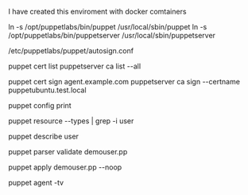 I have created this enviroment with docker comtainers

ln -s  /opt/puppetlabs/bin/puppet /usr/local/sbin/puppet
ln -s /opt/puppetlabs/bin/puppetserver /usr/local/sbin/puppetserver

/etc/puppetlabs/puppet/autosign.conf

puppet cert list
puppetserver ca list --all

puppet cert sign agent.example.com
puppetserver ca sign --certname puppetubuntu.test.local

puppet config print

puppet resource --types | grep -i user

puppet describe user

puppet parser validate demouser.pp

puppet apply demouser.pp --noop

puppet agent -tv
